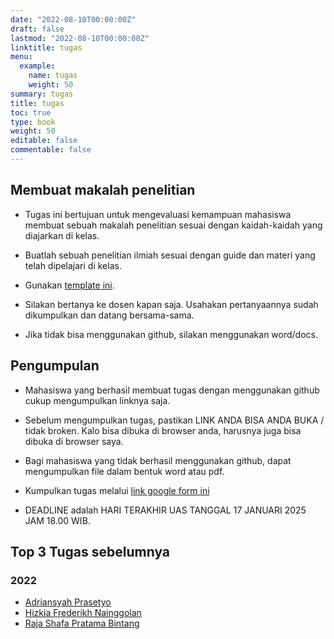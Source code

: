 ```yaml
---
date: "2022-08-10T00:00:00Z"
draft: false
lastmod: "2022-08-10T00:00:00Z"
linktitle: tugas
menu:
  example:
    name: tugas
    weight: 50
summary: tugas
title: tugas
toc: true
type: book
weight: 50
editable: false
commentable: false
---
```


## Membuat makalah penelitian

- Tugas ini bertujuan untuk mengevaluasi kemampuan mahasiswa membuat sebuah makalah penelitian sesuai dengan kaidah-kaidah yang diajarkan di kelas.

- Buatlah sebuah penelitian ilmiah sesuai dengan guide dan materi yang telah dipelajari di kelas.

- Gunakan [template ini](https://1drv.ms/f/s!AjelszXKKcmsheUiQlirP5wEFu8ZVA?e=EBei3L).

- Silakan bertanya ke dosen kapan saja. Usahakan pertanyaannya sudah dikumpulkan dan datang bersama-sama.

- Jika tidak bisa menggunakan github, silakan menggunakan word/docs.

## Pengumpulan

- Mahasiswa yang berhasil membuat tugas dengan menggunakan github cukup mengumpulkan linknya saja.

- Sebelum mengumpulkan tugas, pastikan LINK ANDA BISA ANDA BUKA / tidak broken. Kalo bisa dibuka di browser anda, harusnya juga bisa dibuka di browser saya.

- Bagi mahasiswa yang tidak berhasil menggunakan github, dapat mengumpulkan file dalam bentuk word atau pdf.

- Kumpulkan tugas melalui [link google form ini](https://forms.gle/pBEuVEwHMkCDYh7Z6) 
- DEADLINE adalah HARI TERAKHIR UAS TANGGAL 17 JANUARI 2025 JAM 18.00 WIB.

## Top 3 Tugas sebelumnya

### 2022

- [Adriansyah Prasetyo](https://adrianpras.github.io/)
- [Hizkia Frederikh Nainggolan](https://hizkiafree.github.io/)
- [Raja Shafa Pratama Bintang](https://rajashafa.github.io/)
